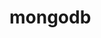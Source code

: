 <!-- generated by markdown-notes-tree -->

# mongodb

<!-- optional markdown-notes-tree directory description starts here -->

<!-- optional markdown-notes-tree directory description ends here -->


